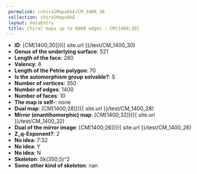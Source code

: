 ```yaml
--- 
 permalink: /chiralMaps6kE/CM_1400_30 
 collection: chiralMaps6kE
 layout: dataEntry
 title: Chiral maps up to 6000 edges - CM[1400;30]
---
```


- **ID**: [CM[1400;30]]({{ site.url }}/test/CM_1400_30)
- **Genus of the underlying surface**: 521
- **Length of the face**: 280
- **Valency**: 8
- **Length of the Petrie polygon**: 70
- **Is the automorphism group solvable?**: S
- **Number of vertices**: 350
- **Number of edges**: 1400
- **Number of faces**: 10
- **The map is self-**: none
- **Dual map**: [CM[1400;28]]({{ site.url }}/test/CM_1400_28)
- **Mirror (enantihomorphic) map**: [CM[1400;32]]({{ site.url }}/test/CM_1400_32)
- **Dual of the mirror image**: [CM[1400;26]]({{ site.url }}/test/CM_1400_26)
- **Z_q-Exponent?**: 2
- **No idea**:  7:32
- **No idea**: Y
- **No idea**: N
- **Skeleton**: Sk(350;5)^2
- **Some other kind of skeleton**: nan
